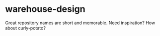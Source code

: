 # warehouse-design
Great repository names are short and memorable. Need inspiration? How about curly-potato?
